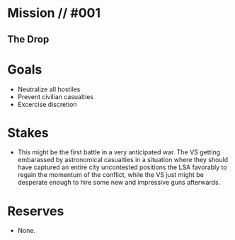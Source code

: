 # Mission // #001
## The Drop
# Goals
- Neutralize all hostiles
- Prevent civilian casualties
- Excercise discretion

# Stakes
- This might be the first battle in a very anticipated war. The VS getting embarassed by astronomical casualties in a situation where they should have captured an entire city uncontested positions the LSA favorably to regain the momentum of the conflict, while the VS just might be desperate enough to hire some new and impressive guns afterwards.

# Reserves
- None.